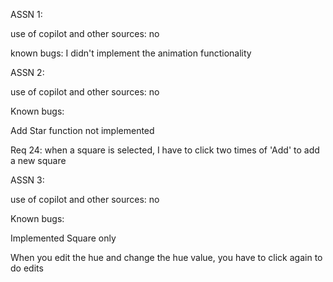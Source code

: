 ASSN 1:

use of copilot and other sources: no

known bugs: I didn't implement the animation functionality

ASSN 2:

use of copilot and other sources: no

Known bugs: 

Add Star function not implemented

Req 24: when a square is selected, I have to click two times of 'Add' to add a new square

ASSN 3:

use of copilot and other sources: no

Known bugs:

Implemented Square only

When you edit the hue and change the hue value, you have to click again to do edits 
